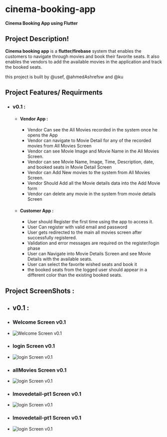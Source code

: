 # cinema-booking-app
**Cinema Booking App using Flutter**

## Project Description! 
**Cinema booking app** is a **flutter/firebase** system that enables the customers to navigate through movies and book their favorite seats.
It also enables the vendors to add the available movies in the application and track the booked seats. 

this project is built by @usef, @ahmedAshrefsw and @ku


## Project Features/ Requirments 
  * ### v0.1 : 
  
    * #### Vendor App : 
      * Vendor Can see the All Movies recorded in the system once he opens the App 
      * Vendor can navigate to Movie Detail for any of the recorded movies from All Movies Screen 
      * Vendor can see Movie Image and Movie Name in the All Movies Screen.
      * Vendor can see Movie Name, Image, Time, Description, date, and booked seats in Movie Detail Screen 
      * Vendor can Add New movies to the system from All Movies Screen.
      * Vendor Should Add all the Movie details data into the Add Movie form 
      * Vendor can delete any movie in the system from movie details Screen 

    * #### Customer App : 
      * User should Register the first time using the app to access it. 
      * User Can register with valid email and password 
      * User gets redirected to the main all movies screen after successfully registered. 
      * Validation and error messages are required on the register/login phase 
      * User can Navigate into Movie Details Screen and see Movie Details with the available seats. 
      * User can select the favorite wished seats and book it 
      * the booked seats from the logged user should appear in a different color than the existing booked seats. 

## Project ScreenShots : 
  * ## v0.1 :
   * ### Welcome Screen v0.1  
   * ![Welcome Screen v0.1](https://github.com/usef/cinema-booking-app/blob/main/Readme-imgs/welcome-screen-v0.png)

   * ### login Screen v0.1  
   * ![login Screen v0.1](https://github.com/usef/cinema-booking-app/blob/main/Readme-imgs/login-v0.png)

   * ### allMovies Screen v0.1  
   * ![login Screen v0.1](https://github.com/usef/cinema-booking-app/blob/main/Readme-imgs/allMovies-v0.png)

   * ### lmovedetail-pt1 Screen v0.1  
   * ![login Screen v0.1](https://github.com/usef/cinema-booking-app/blob/main/Readme-imgs/movedetail-pt1-v0.png)

   * ### lmovedetail-pt1 Screen v0.1  
   * ![login Screen v0.1](https://github.com/usef/cinema-booking-app/blob/main/Readme-imgs/movedetail-pt2-v0.png)




      
